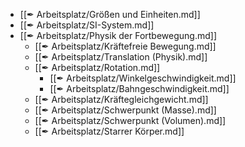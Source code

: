 - [[✒ Arbeitsplatz/Größen und Einheiten.md]]
- [[✒ Arbeitsplatz/SI-System.md]]
- [[✒ Arbeitsplatz/Physik der Fortbewegung.md]]
	- [[✒ Arbeitsplatz/Kräftefreie Bewegung.md]]
	- [[✒ Arbeitsplatz/Translation (Physik).md]]
	- [[✒ Arbeitsplatz/Rotation.md]]
		- [[✒ Arbeitsplatz/Winkelgeschwindigkeit.md]]
		- [[✒ Arbeitsplatz/Bahngeschwindigkeit.md]]
	- [[✒ Arbeitsplatz/Kräftegleichgewicht.md]]
	- [[✒ Arbeitsplatz/Schwerpunkt (Masse).md]]
	- [[✒ Arbeitsplatz/Schwerpunkt (Volumen).md]]
	- [[✒ Arbeitsplatz/Starrer Körper.md]]